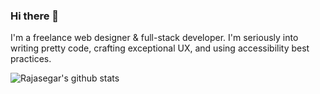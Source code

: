 ### Hi there 👋

I'm a freelance web designer & full-stack developer. I'm seriously into writing pretty code, crafting exceptional UX, and using accessibility best practices.

![Rajasegar's github stats](https://github-readme-stats.vercel.app/api?username=malcolmkiano)
